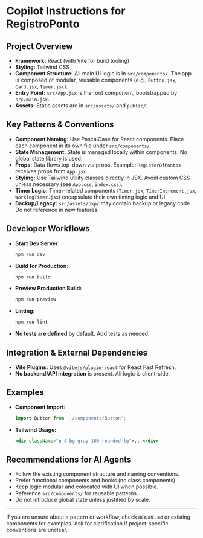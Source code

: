 # Copilot Instructions for RegistroPonto

## Project Overview
- **Framework:** React (with Vite for build tooling)
- **Styling:** Tailwind CSS
- **Component Structure:** All main UI logic is in `src/components/`. The app is composed of modular, reusable components (e.g., `Button.jsx`, `Card.jsx`, `Timer.jsx`).
- **Entry Point:** `src/App.jsx` is the root component, bootstrapped by `src/main.jsx`.
- **Assets:** Static assets are in `src/assets/` and `public/`.

## Key Patterns & Conventions
- **Component Naming:** Use PascalCase for React components. Place each component in its own file under `src/components/`.
- **State Management:** State is managed locally within components. No global state library is used.
- **Props:** Data flows top-down via props. Example: `RegisterOfPontos` receives props from `App.jsx`.
- **Styling:** Use Tailwind utility classes directly in JSX. Avoid custom CSS unless necessary (see `App.css`, `index.css`).
- **Timer Logic:** Timer-related components (`Timer.jsx`, `TimerIncrement.jsx`, `WorkingTimer.jsx`) encapsulate their own timing logic and UI.
- **Backup/Legacy:** `src/assets/bkp/` may contain backup or legacy code. Do not reference in new features.

## Developer Workflows
- **Start Dev Server:**
  ```sh
  npm run dev
  ```
- **Build for Production:**
  ```sh
  npm run build
  ```
- **Preview Production Build:**
  ```sh
  npm run preview
  ```
- **Linting:**
  ```sh
  npm run lint
  ```
- **No tests are defined** by default. Add tests as needed.

## Integration & External Dependencies
- **Vite Plugins:** Uses `@vitejs/plugin-react` for React Fast Refresh.
- **No backend/API integration** is present. All logic is client-side.

## Examples
- **Component Import:**
  ```js
  import Button from './components/Button';
  ```
- **Tailwind Usage:**
  ```jsx
  <div className="p-4 bg-gray-100 rounded-lg">...</div>
  ```

## Recommendations for AI Agents
- Follow the existing component structure and naming conventions.
- Prefer functional components and hooks (no class components).
- Keep logic modular and colocated with UI when possible.
- Reference `src/components/` for reusable patterns.
- Do not introduce global state unless justified by scale.

---
If you are unsure about a pattern or workflow, check `README.md` or existing components for examples. Ask for clarification if project-specific conventions are unclear.
